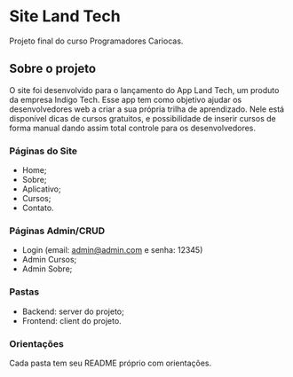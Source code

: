 # Site Land Tech
Projeto final do curso Programadores Cariocas.

## Sobre o projeto
O site foi desenvolvido para o lançamento do App Land Tech, um produto da empresa Indigo Tech.
Esse app tem como objetivo ajudar os desenvolvedores web a criar a sua própria trilha de aprendizado. Nele está disponível dicas de cursos gratuitos, e possibilidade de inserir cursos de forma manual dando assim total controle para os desenvolvedores.

### Páginas do Site
- Home;
- Sobre;
- Aplicativo;
- Cursos;
- Contato.

### Páginas Admin/CRUD
- Login (email: admin@admin.com e senha: 12345)
- Admin Cursos;
- Admin Sobre;

### Pastas
- Backend: server do projeto;
- Frontend: client do projeto.

### Orientações
Cada pasta tem seu README próprio com orientações.

